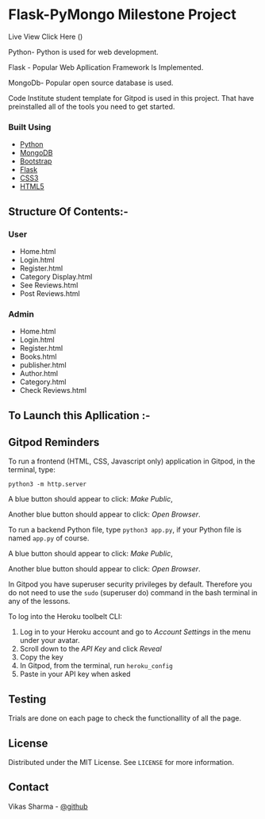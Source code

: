 # Flask-PyMongo Milestone Project

Live View Click Here ()

Python- Python is used for web development.

Flask - Popular Web Apllication Framework Is Implemented.

MongoDb- Popular open source database is used.

Code Institute student template for Gitpod is used in this project. That have preinstalled all of the tools you need to get started. 

### Built Using

* [Python](https://www.w3schools.com/python/)
* [MongoDB](https://www.w3schools.com/mongodb/)
* [Bootstrap](https://www.w3schools.com/bootstarp/)
* [Flask](https://www.w3schools.com/flask/)
* [CSS3](https://www.w3schools.com/css/)
* [HTML5](https://www.w3schools.com/html/)


## Structure Of Contents:-

### User 

* Home.html
* Login.html
* Register.html
* Category Display.html
* See Reviews.html
* Post Reviews.html

### Admin 

* Home.html
* Login.html
* Register.html
* Books.html
* publisher.html
* Author.html
* Category.html
* Check Reviews.html




## To Launch this Apllication :-

## Gitpod Reminders

To run a frontend (HTML, CSS, Javascript only) application in Gitpod, in the terminal, type:

`python3 -m http.server`

A blue button should appear to click: _Make Public_,

Another blue button should appear to click: _Open Browser_.

To run a backend Python file, type `python3 app.py`, if your Python file is named `app.py` of course.

A blue button should appear to click: _Make Public_,

Another blue button should appear to click: _Open Browser_.

In Gitpod you have superuser security privileges by default. Therefore you do not need to use the `sudo` (superuser do) command in the bash terminal in any of the lessons.

To log into the Heroku toolbelt CLI:

1. Log in to your Heroku account and go to *Account Settings* in the menu under your avatar.
2. Scroll down to the *API Key* and click *Reveal*
3. Copy the key
4. In Gitpod, from the terminal, run `heroku_config`
5. Paste in your API key when asked

## Testing

Trials are done on each page to check the functionallity of all the page.

  
<!-- LICENSE -->
## License

Distributed under the MIT License. See `LICENSE` for more information.

<!-- CONTACT -->
## Contact  

Vikas Sharma - [@github](https://github.com/vikasinder/)
